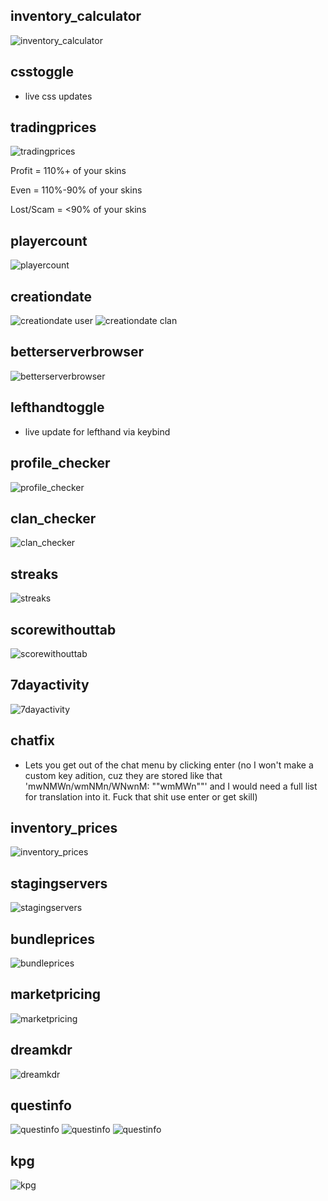 ## inventory_calculator
![inventory_calculator](https://cdn.discordapp.com/attachments/619378452600193024/1078211351853416459/image.png)
## csstoggle
- live css updates
## tradingprices
![tradingprices](https://cdn.discordapp.com/attachments/619378452600193024/1079863959450034237/image.png)

Profit = 110%+ of your skins

Even = 110%-90% of your skins

Lost/Scam = <90% of your skins
## playercount
![playercount](https://cdn.discordapp.com/attachments/619378452600193024/1078210613874020382/image.png)
## creationdate
![creationdate user](https://cdn.discordapp.com/attachments/619378452600193024/1078210914827903066/image.png)
![creationdate clan](https://cdn.discordapp.com/attachments/619378452600193024/1078210981953536130/image.png)
## betterserverbrowser
![betterserverbrowser](https://cdn.discordapp.com/attachments/619378452600193024/1078210001505632346/image.png)
## lefthandtoggle
- live update for lefthand via keybind
## profile_checker
![profile_checker](https://cdn.discordapp.com/attachments/619378452600193024/1078763574836596869/image.png)
## clan_checker
![clan_checker](https://cdn.discordapp.com/attachments/619378452600193024/1078763473032462508/image.png)
## streaks
![streaks](https://cdn.discordapp.com/attachments/619378452600193024/1078836943531556945/image.png)
## scorewithouttab
![scorewithouttab](https://cdn.discordapp.com/attachments/1048572235704696924/1078840696154357891/image.png)
## 7dayactivity
![7dayactivity](https://cdn.discordapp.com/attachments/619378452600193024/1078849446030356590/image.png)
## chatfix
- Lets you get out of the chat menu by clicking enter (no I won't make a custom key adition, cuz they are stored like that 'mwNMWn/wmNMn/WNwnM: ""wmMWn""' and I would need a full list for translation into it. Fuck that shit use enter or get skill)
## inventory_prices
![inventory_prices](https://cdn.discordapp.com/attachments/619378452600193024/1080128479221272666/image.png)
## stagingservers
![stagingservers](https://cdn.discordapp.com/attachments/619378452600193024/1080146763383591022/image.png)
## bundleprices
![bundleprices](https://cdn.discordapp.com/attachments/619378452600193024/1080496827150905344/image.png)
## marketpricing
![marketpricing](https://user-images.githubusercontent.com/125906244/222219715-ba0c2bc2-0220-4881-87b9-3e4c21ddfdcc.png)
## dreamkdr
![dreamkdr](https://user-images.githubusercontent.com/125906244/222250474-6bc13a7b-dce2-4c75-842b-f11cd7fe4d0d.png)
## questinfo
![questinfo](https://user-images.githubusercontent.com/125906244/222348891-e5563fd7-783a-4096-af25-e2750916c33a.png)
![questinfo](https://user-images.githubusercontent.com/125906244/222348910-fcdf6085-4162-4379-9d51-8a9a5cf434bf.png)
![questinfo](https://user-images.githubusercontent.com/125906244/222348926-45ccb268-b4a2-429b-a48a-5fade690ca0d.png)
## kpg
![kpg](https://user-images.githubusercontent.com/125906244/222392372-0bea7214-7525-41c4-b50d-c3dbc5e3e1ab.png)

